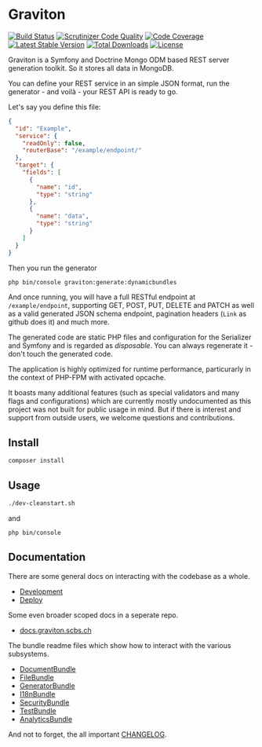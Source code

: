 # Graviton 

[![Build Status](https://travis-ci.org/libgraviton/graviton.png?branch=develop)](https://travis-ci.org/libgraviton/graviton) [![Scrutinizer Code Quality](https://scrutinizer-ci.com/g/libgraviton/graviton/badges/quality-score.png?b=develop)](https://scrutinizer-ci.com/g/libgraviton/graviton/?branch=develop) [![Code Coverage](https://scrutinizer-ci.com/g/libgraviton/graviton/badges/coverage.png?b=develop)](https://scrutinizer-ci.com/g/libgraviton/graviton/?branch=develop) [![Latest Stable Version](https://poser.pugx.org/graviton/graviton/v/stable.svg)](https://packagist.org/packages/graviton/graviton) [![Total Downloads](https://poser.pugx.org/graviton/graviton/downloads.svg)](https://packagist.org/packages/graviton/graviton) [![License](https://poser.pugx.org/graviton/graviton/license.svg)](https://packagist.org/packages/graviton/graviton)

Graviton is a Symfony and Doctrine Mongo ODM based REST server generation toolkit. So it stores all data in MongoDB.

You can define your REST service in an simple JSON format, run the generator - and voilà - your REST API is ready to go.

Let's say you define this file:

```json
{
  "id": "Example",
  "service": {
    "readOnly": false,
    "routerBase": "/example/endpoint/"
  },
  "target": {
    "fields": [
      {
        "name": "id",
        "type": "string"
      },
      {
        "name": "data",
        "type": "string"
      }
    ]
  }
}

``` 

Then you run the generator

```bash
php bin/console graviton:generate:dynamicbundles
```

And once running, you will have a full RESTful endpoint at `/example/endpoint`, supporting GET, POST, PUT, DELETE and PATCH as well as a valid
generated JSON schema endpoint, pagination headers (`Link` as github does it) and much more.

The generated code are static PHP files and configuration for the Serializer and Symfony and is regarded as _disposable_. You can always
regenerate it - don't touch the generated code.

The application is highly optimized for runtime performance, particurarly in the context of PHP-FPM with activated opcache.

It boasts many additional features (such as special validators and many flags and configurations) which are currently mostly undocumented as this project was not built for public usage in mind. But if
there is interest and support from outside users, we welcome questions and contributions.

## Install

```bash
composer install
```

## Usage

```bash
./dev-cleanstart.sh
```

and

```bash
php bin/console
```

## Documentation

There are some general docs on interacting with the codebase as a whole. 

- [Development](app/Resources/doc/DEVELOPMENT.md)
- [Deploy](app/Resources/doc/DEPLOY.md)

Some even broader scoped docs in a seperate repo.

- [docs.graviton.scbs.ch](https://docs.graviton.scbs.ch/)

The bundle readme files which show how to interact with
the various subsystems.

- [DocumentBundle](src/Graviton/DocumentBundle/README.md)
- [FileBundle](src/Graviton/FileBundle/README.md)
- [GeneratorBundle](src/Graviton/GeneratorBundle/README.md)
- [I18nBundle](src/Graviton/I18nBundle/README.md)
- [SecurityBundle](src/Graviton/SecurityBundle/README.md)
- [TestBundle](src/Graviton/TestBundle/README.md)
- [AnalyticsBundle](src/Graviton/AnalyticsBundle/README.md)

And not to forget, the all important [CHANGELOG](https://github.com/libgraviton/graviton/releases).
